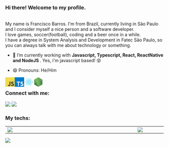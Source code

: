 ### Hi there! Welcome to my profile.

</br>
My name is Francisco Barros. I'm from Brazil, currently living in São Paulo and I consider myself a nice person and a software developer. <br />
I love games, soccer(football), coding and a beer once in a while. <br />
I have a degree in System Analysis and Development in Fatec São Paulo, so you can always talk with me about technology or something.

- 🔭 I’m currently working with <strong> Javascript, Typescript, React, ReactNative and NodeJS </strong>. Yes, i'm javascript based! 😵

- 😄 Pronouns: He/Him

<img align="left" alt="Javascript" width="30px" src="https://raw.githubusercontent.com/github/explore/80688e429a7d4ef2fca1e82350fe8e3517d3494d/topics/javascript/javascript.png" />
<img align="left" alt="Typescript" width="30px" src="https://raw.githubusercontent.com/github/explore/80688e429a7d4ef2fca1e82350fe8e3517d3494d/topics/typescript/typescript.png" />
<img align="left" alt="React and React native" width="30px" src="https://raw.githubusercontent.com/github/explore/80688e429a7d4ef2fca1e82350fe8e3517d3494d/topics/react/react.png" />
<img align="left" alt="NodeJS" width="30px" src="https://raw.githubusercontent.com/github/explore/80688e429a7d4ef2fca1e82350fe8e3517d3494d/topics/nodejs/nodejs.png" />

<br />

### Connect with me:

<a href="https://www.linkedin.com/in/francisco-b-404693208/"><img src="https://img.shields.io/badge/linkedin-%230077B5.svg?&style=for-the-badge&logo=linkedin&logoColor=white"></img></a>
<a href="mailto:franciscobarros.dev@gmail.com"><img src="https://img.shields.io/badge/email-D14836?&style=for-the-badge&logo=email&logoColor=white"></img></a>

### My techs:

<center>
  <table>
    <tr>
        <td><img width="400px" align="left" src="https://github-readme-stats.vercel.app/api/top-langs/?username=francisco-barros&hide=html&layout=compact&theme=dracula" /></td>
        <td><img width="495px" align="left" src="https://github-readme-stats.vercel.app/api?username=francisco-barros&theme=dracula"/></td>
    </tr>   
  </table>
</center>

![](https://komarev.com/ghpvc/?username=francisco-barros&color=yellow)
